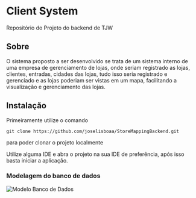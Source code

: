 # Client System
Repositório do Projeto do backend de TJW 

## Sobre
O sistema proposto a ser desenvolvido se trata de um sistema interno de uma empresa de gerenciamento de lojas, onde seriam registrado as lojas, clientes, entradas, cidades das lojas, tudo isso seria registrado e gerenciado e as lojas poderiam ser vistas em um mapa, facilitando a visualização e gerenciamento das lojas.

## Instalação
Primeiramente utilize o comando
```
git clone https://github.com/joselisboaa/StoreMappingBackend.git
```
para poder clonar o projeto localmente

Utilize alguma IDE e abra o projeto na sua IDE de preferência, após isso basta iniciar a aplicação.

### Modelagem do banco de dados
![Modelo Banco de Dados](https://github.com/joselisboaa/StoreMappingBackend/assets/67613937/c71af9ba-fc59-4ed8-adb7-80f25f91f936)
